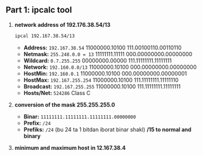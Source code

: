 ## Part 1: ipcalc tool

1) **network address of 192.176.38.54/13**
    ```sh
    ipcal 192.167.38.54/13
    ```
    - **Address:**        `192.167.38.54`              11000000.10100 111.00100110.00110110
    - **Netmask:**        `255.248.0.0 = 13`           11111111.11111 000.00000000.00000000 
    - **Wildcard:**       `0.7.255.255`                00000000.00000 111.11111111.11111111 
    - **Network:**        `192.160.0.0/13`             11000000.10100 000.00000000.00000000
    - **HostMin:**        `192.160.0.1`                11000000.10100 000.00000000.00000001
    - **HostMax:**        `192.167.255.254`            11000000.10100 111.11111111.11111110
    - **Broadcast:**      `192.167.255.255`            11000000.10100 111.11111111.11111111
    - **Hosts/Net:**      `524286`                     Class C

2) **conversion of the mask 255.255.255.0**
    - **Binar:** `11111111.11111111.11111111.00000000`
    - **Prefix:** ``/24``
    - **Prefiks:** ``/24`` (bu 24 ta 1 bitdan iborat binar shakl)
    **/15 to normal and binary**


3) **minimum and maximum host in 12.167.38.4**




